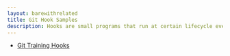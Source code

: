 ```yaml
---
layout: barewithrelated
title: Git Hook Samples
description: Hooks are small programs that run at certain lifecycle events.
---
```


* [Git Training Hooks](https://github.com/matthewmccullough/git-workshop/tree/master/examples/hooks)
